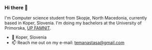 ### Hi there 👋

I'm Computer science student from Skopje, North Macedonia, currently based in Koper, Slovenia. I'm doing my bachelors at the University of Primorska, <a href="https://www.famnit.upr.si/en">UP FAMNIT</a>.

- 📍 Koper, Slovenia
- 📫 Reach me out on my e-mail: temanastasa@gmail.com


